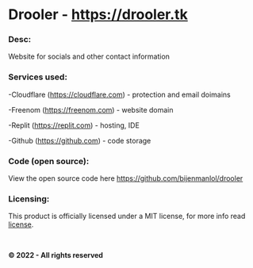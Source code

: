 # Drooler - https://drooler.tk


### Desc:

Website for socials and other contact information


### Services used:


-Cloudflare (https://cloudflare.com) - protection and email doimains

-Freenom (https://freenom.com) - website domain

-Replit (https://replit.com) - hosting, IDE

-Github (https://github.com) - code storage


### Code (open source):

View the open source code here https://github.com/bijenmanlol/drooler


### Licensing:

This product is officially licensed under a MIT license, for more info read [license](https://github.com/bijenmanlol/drooler/blob/main/license).

&nbsp;

**&copy; 2022 - All rights reserved**
